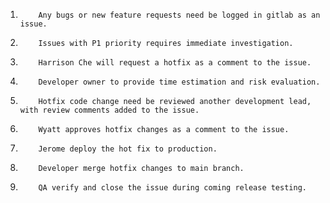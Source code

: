 1.         Any bugs or new feature requests need be logged in gitlab as an issue.
2.         Issues with P1 priority requires immediate investigation.
3.         Harrison Che will request a hotfix as a comment to the issue.
4.         Developer owner to provide time estimation and risk evaluation.
5.         Hotfix code change need be reviewed another development lead, with review comments added to the issue.
6.         Wyatt approves hotfix changes as a comment to the issue.
7.         Jerome deploy the hot fix to production.
8.         Developer merge hotfix changes to main branch.
9.         QA verify and close the issue during coming release testing.
